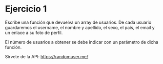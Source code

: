 # Ejercicio 1

Escribe una función que devuelva un array de usuarios. De cada usuario guardaremos el username, el nombre y apellido, el sexo, el país, el email y un enlace a su foto de perfil.

El número de usuarios a obtener se debe indicar con un parámetro de dicha función.

Sírvete de la API: https://randomuser.me/


